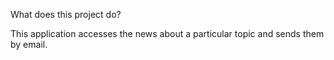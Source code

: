 What does this project do?

This application accesses the news about a particular
topic and sends them by email.